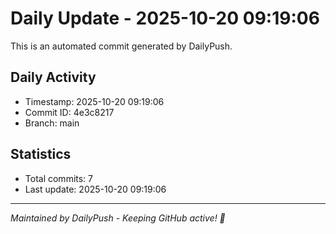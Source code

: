 # Daily Update - 2025-10-20 09:19:06

This is an automated commit generated by DailyPush.

## Daily Activity
- Timestamp: 2025-10-20 09:19:06
- Commit ID: 4e3c8217
- Branch: main

## Statistics
- Total commits: 7
- Last update: 2025-10-20 09:19:06

---
*Maintained by DailyPush - Keeping GitHub active! 🚀*
